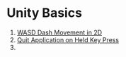 # Unity Basics
1. [WASD Dash Movement in 2D](https://jaichong.github.io/css385/01_unity_basics/wasd_dash_movement_2d/)
2. [Quit Application on Held Key Press](https://jaichong.github.io/css385/01_unity_basics/quit_application_on_held_key_press/)
3. 
